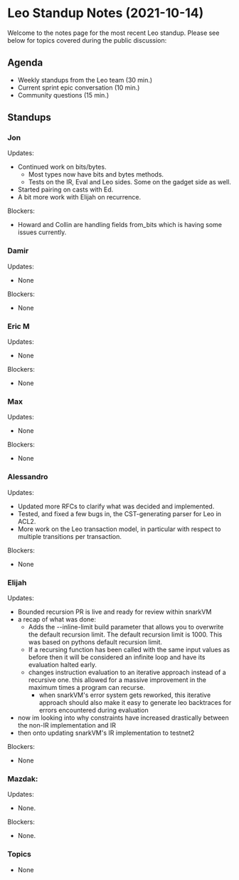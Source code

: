 # Leo Standup Notes (2021-10-14)

Welcome to the notes page for the most recent Leo standup. Please see below for topics covered during the public discussion:

## Agenda

* Weekly standups from the Leo team (30 min.)
* Current sprint epic conversation (10 min.)
* Community questions (15 min.)

## Standups

### Jon

Updates:

* Continued work on bits/bytes.
  * Most types now have bits and bytes methods.
  * Tests on the IR, Eval and Leo sides. Some on the gadget side as well.
* Started pairing on casts with Ed.
* A bit more work with Elijah on recurrence.

Blockers:

* Howard and Collin are handling fields from_bits which is having some issues currently.

### Damir

Updates:

* None

Blockers:

* None

### Eric M

Updates:

* None

Blockers:

* None

### Max

Updates:

* None

Blockers:

* None

### Alessandro

Updates:

* Updated more RFCs to clarify what was decided and implemented.
* Tested, and fixed a few bugs in, the CST-generating parser for Leo in ACL2.
* More work on the Leo transaction model, in particular with respect to multiple transitions per transaction.

Blockers:

* None

### Elijah

Updates:

* Bounded recursion PR is live and ready for review within snarkVM
* a recap of what was done:
    * Adds the --inline-limit build parameter that allows you to overwrite the default recursion limit. The default recursion limit is 1000. This was based on pythons default recursion limit.
    * If a recursing function has been called with the same input values as before then it will be considered an infinite loop and have its evaluation halted early.
    * changes instruction evaluation to an iterative approach instead of a recursive one. this allowed for a massive improvement in the maximum times a program can recurse.
        * when snarkVM's error system gets reworked, this iterative approach should also make it easy to generate leo backtraces for errors encountered during evaluation 
* now im looking into why constraints have increased drastically between the non-IR implementation and IR
* then onto updating snarkVM's IR implementation to testnet2

Blockers:

* None

### Mazdak:

Updates:

* None.

Blockers:

* None.

### Topics

* None
